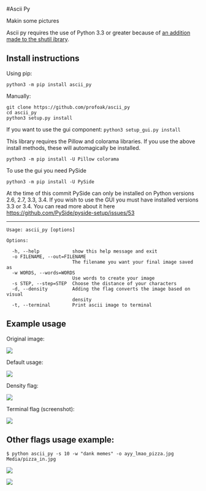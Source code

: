 #Ascii Py

Makin some pictures

Ascii py requires the use of Python 3.3 or greater because of [an addition made to the shutil ibrary](https://docs.python.org/3/library/shutil.html#querying-the-size-of-the-output-terminal).

Install instructions
---

Using pip:

`python3 -m pip install ascii_py`

Manually:

```
git clone https://github.com/profoak/ascii_py
cd ascii_py
python3 setup.py install
```

If you want to use the gui component: `python3 setup_gui.py install`

This library requires the Pillow and colorama libraries. If you use the above install methods, these will automagically be installed.

`python3 -m pip install -U Pillow colorama`

To use the gui you need PySide

`python3 -m pip install -U PySide`

At the time of this commit PySide can only be installed on Python versions 2.6, 2.7, 3.3, 3.4. If you wish to use the GUI you must have installed versions 3.3 or 3.4. You can read more about it here https://github.com/PySide/pyside-setup/issues/53

---

```
Usage: ascii_py [options]

Options:

  -h, --help            show this help message and exit
  -o FILENAME, --out=FILENAME
                        The filename you want your final image saved as
  -w WORDS, --words=WORDS
                        Use words to create your image
  -s STEP, --step=STEP  Choose the distance of your characters
  -d, --density         Adding the flag converts the image based on visual
                        density
  -t, --terminal        Print ascii image to terminal
```

Example usage
---

Original image:

![](https://raw.githubusercontent.com/ProfOak/ascii_py/master/Media/before.jpg)

Default usage:

![](https://raw.githubusercontent.com/ProfOak/ascii_py/master/Media/after.jpg)

Density flag:

![](https://raw.githubusercontent.com/ProfOak/ascii_py/master/Media/density.jpg)

Terminal flag (screenshot):

![](https://raw.githubusercontent.com/ProfOak/ascii_py/master/Media/terminal.jpg)

Other flags usage example:
---

`$ python ascii_py -s 10 -w "dank memes" -o ayy_lmao_pizza.jpg Media/pizza_in.jpg`

![](https://raw.githubusercontent.com/ProfOak/ascii_py/master/Media/pizza_in.jpg)

![](https://raw.githubusercontent.com/ProfOak/ascii_py/master/Media/ayy_lmao_pizza.jpg)
